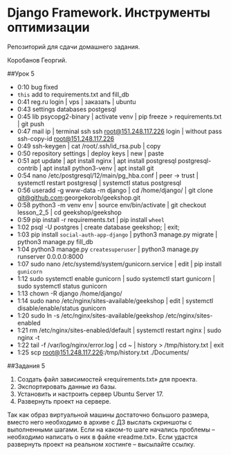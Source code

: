 # Django Framework. Инструменты оптимизации

Репозиторий для сдачи домашнего задания.

Коробанов Георгий.

##Урок 5
* 0:10 bug fixed
* `this` add to requirements.txt and fill_db
* 0:41 reg.ru login | vps | заказать | ubuntu
* 0:43 settings databases postgesql
* 0:45 lib psycopg2-binary | activate venv | pip freeze > requirements.txt | git push
* 0:47 mail ip | terminal ssh ssh root@151.248.117.226 login | without pass ssh-copy-id root@151.248.117.226
* 0:49 ssh-keygen | cat /root/.ssh/id_rsa.pub | copy
* 0:50 repository settings | deploy keys | new | paste
* 0:51 apt update | apt install nginx | apt install postgresql postgresql-contrib | apt install python3-venv | apt install git
* 0:54 nano /etc/postgresql/12/main/pg_hba.conf | peer -> trust | systemctl restart postgresql | systemctl status postgresql
* 0:56 useradd -g www-data -m django | cd /home/django/ | git clone git@github.com:georgekorob/geekshop.git
* 0:58 python3 -m venv env | source env/bin/activate | git checkout lesson_2_5 | cd geekshop/geekshop
* 0:59 pip install -r requirements.txt | pip install `wheel`
* 1:02 psql -U postgres | create database geekshop; | exit;
* 1:03 pip install `social-auth-app-django` | python3 manage.py migrate | python3 manage.py fill_db
* 1:04 python3 manage.py `createsuperuser` | python3 manage.py runserver 0.0.0.0:8000
* 1:07 sudo nano /etc/systemd/system/gunicorn.service | edit | pip install `gunicorn`
* 1:12 sudo systemctl enable gunicorn | sudo systemctl start gunicorn | sudo systemctl status gunicorn
* 1:13 chown -R django /home/django/
* 1:14 sudo nano /etc/nginx/sites-available/geekshop | edit | systemctl disable/enable/status gunicorn
* 1:20 sudo ln -s /etc/nginx/sites-available/geekshop /etc/nginx/sites-enabled
* 1:21 rm /etc/nginx/sites-enabled/default | systemctl restart nginx | sudo nginx -t
* 1:22 tail -f /var/log/nginx/error.log | cd ~ | history > /tmp/history.txt | exit
* 1:25 scp root@151.248.117.226:/tmp/history.txt ./Documents/

##Задания 5
1. Создать файл зависимостей «requirements.txt» для проекта.
2. Экспортировать данные из базы.
3. Установить и настроить сервер Ubuntu Server 17.
4. Развернуть проект на сервере.

Так как образ виртуальной машины достаточно большого размера, вместо него необходимо в архиве с ДЗ выслать скриншоты с выполненными шагами. Если на каком-то шаге начались проблемы – необходимо написать о них в файле «readme.txt». Если удастся развернуть проект на реальном хостинге – высылайте ссылку.

[comment]: <> (##Урок 4)
[comment]: <> (* 0:18 basket.delete)
[comment]: <> (* 0:21 basket methods &#40;get_item, save, delete&#41;)
[comment]: <> (* 0:39 basket query set)
[comment]: <> (* 0:58 order get_item and signals)
[comment]: <> (* 1:18 order js)
[comment]: <> (* 2:15 hw)
[comment]: <> (##Задания 4)
[comment]: <> (1. Организовать работу с остатками товара в проекте &#40;попробовать оба способа&#41;.)
[comment]: <> (2. Реализовать обновление статистики заказа через jQuery.)
[comment]: <> (3. Расширить функционал работы с формами при помощи «django-dynamic-formset».)
[comment]: <> (4. *Реализовать асинхронное обновление цены при добавлении нового продукта в заказ.)
[comment]: <> (##Урок 3)
[comment]: <> (* 0:15 photo and lang)
[comment]: <> (* 0:28 basket)
[comment]: <> (* 0:35 models)
[comment]: <> (* 0:53 views)
[comment]: <> (* 1:00 forms)
[comment]: <> (* 1:05 template user dropdown)
[comment]: <> (* 1:19 order templates)
[comment]: <> (* 1:23 views)
[comment]: <> (* 1:32 templates)
[comment]: <> (##Задания 3)
[comment]: <> (1. Создать выпадающее меню для ссылки на личный кабинет пользователя в меню.)
[comment]: <> (2. Создать приложение для работы с заказами пользователя.)
[comment]: <> (3. Создать контроллеры CRUD для заказа на базе Django CBV.)
[comment]: <> (4. Реализовать обновление статуса заказа при совершении покупки.)
[comment]: <> (5. Обновить контроллеры проекта – перевести на Django CBV.)
[comment]: <> (6. *Организовать работу со статусом заказов в админке &#40;имитация обработки заказа в магазине&#41;.)
[comment]: <> (##Урок 2)
[comment]: <> (* 0:08 приложение vk)
[comment]: <> (* 0:11 pip install social_auth_app_django)
[comment]: <> (* 0:12 settings)
[comment]: <> (* 0:16 backend hw)
[comment]: <> (* 0:18 urls)
[comment]: <> (* 0:20 template login)
[comment]: <> (* 0:30 models)
[comment]: <> (* 0:50 forms)
[comment]: <> (* 0:55 view)
[comment]: <> (* 1:01 template profile)
[comment]: <> (* 1:17 settings)
[comment]: <> (* 1:24 pipelines)
[comment]: <> (* 1:43 test)
[comment]: <> (* 1:47 homework)
[comment]: <> (##Задания 2)
[comment]: <> (1. Реализовать в проекте простой вариант аутентификации пользователя через социальную сеть VK+.)
[comment]: <> (2. Поработать со связью моделей «один-к-одному»: создать профиль пользователя и обеспечить возможность его редактирования.)
[comment]: <> (3. Реализовать автоматическое заполнение профиля пользователя при аутентификации через социальную сеть.)
[comment]: <> (4. Проверить работу исключения «AuthForbidden», например, задав при проверке минимальный возраст 100 лет.)
[comment]: <> (5. *Получить и сохранить язык из сети VK+.)
[comment]: <> (6. *Получить и сохранить foto из сети VK+.)
[comment]: <> (##Урок 1)
[comment]: <> (* 0:17 models user activation_key)
[comment]: <> (* 0:23 forms register save)
[comment]: <> (* 0:26 views register post)
[comment]: <> (* 0:31 urls verify)
[comment]: <> (* 0:39 dotenv)
[comment]: <> (* 0:44 .env requirements)
[comment]: <> (* 0:49 template verification)
[comment]: <> (* 1:00 test)
[comment]: <> (* 1:17 request self)
[comment]: <> (* 1:20 DebuggingServer)
[comment]: <> (* 1:27 mainapp.context_processors)
[comment]: <> (* 1:34 mail)
[comment]: <> (##Задания 1)
[comment]: <> (1. Организовать выдачу сообщения об успешной отправке письма с кодом подтверждения в окне регистрации пользователя.)
[comment]: <> (2. Реализовать активацию пользователя при переходе по ссылке из письма.)
[comment]: <> (3. Создать контекстный процессор для корзины и скорректировать код контроллеров основного приложения.)
[comment]: <> (<br>При отправке домашнего задания не нужно отправлять папку с виртуальным окружением &#40;если она есть в проекте – просто удалите&#41;. Можно проверить по объему: если больше 50 МБ – значит папка с виртуальным окружением есть.)
